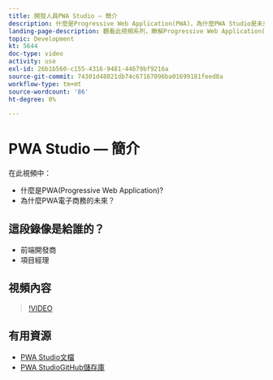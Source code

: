 ```yaml
---
title: 開發人員PWA Studio — 簡介
description: 什麼是Progressive Web Application(PWA)，為什麼PWA Studio是未來​。
landing-page-description: 觀看此視頻系列，瞭解Progressive Web Application(PWA)以及PWA Studio為何是未來 [!DNL Commerce] 站點。
topic: Development
kt: 5644
doc-type: video
activity: use
exl-id: 26b1b560-c155-4316-9481-44679bf9216a
source-git-commit: 74301d48821db74c67167096ba01699181feed8a
workflow-type: tm+mt
source-wordcount: '86'
ht-degree: 0%

---
```


# PWA Studio — 簡介

在此視頻中：

- 什麼是PWA(Progressive Web Application)?
- 為什麼PWA電子商務的未來？

## 這段錄像是給誰的？

- 前端開發商
- 項目經理

## 視頻內容

>[!VIDEO](https://video.tv.adobe.com/v/35715?quality=12&learn=on)

## 有用資源

- [PWA Studio文檔](https://developer.adobe.com/commerce/pwa-studio/)
- [PWA StudioGitHub儲存庫](https://github.com/magento/pwa-studio)

